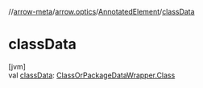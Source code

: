 //[arrow-meta](../../../index.md)/[arrow.optics](../index.md)/[AnnotatedElement](index.md)/[classData](class-data.md)

# classData

[jvm]\
val [classData](class-data.md): [ClassOrPackageDataWrapper.Class](../../arrow.common.utils/-class-or-package-data-wrapper/-class/index.md)
